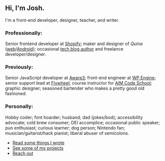 ## Hi, I'm Josh. 

<p class="subhead">I'm a front-end developer, designer, teacher, and writer.</p>


### Professionally:

Senior frontend developer at [Shopify](https://shopify.com);
maker and designer of _Quina_ ([web](https://quina.app)/[Android](https://play.google.com/store/apps/details?id=app.quina.collinsworth));
occasional [tech blog author](/blog) and freelance developer/designer.


### Previously:

Senior JavaScript developer at [Aware3](https://aware3.com);
front-end engineer at [WP Engine](https://wpengine.com);
senior support lead at [Flywheel](https://getflywheel.com);
course instructor for [AIM Code School](https://interfaceschool.com);
graphic designer;
seasoned bartender who makes a pretty good old fashioned.


### Personally:

Hobby coder;
font hoarder;
husband;
dad (jokes/bod);
accessibility advocate;
cold brew consumer;
DEI accomplice;
occasional public speaker;
pun enthusiast;
curious learner;
dog person;
Nintendo fan;
musician/guitarist/hack pianist;
liberal abuser of semicolons.


- [Read some things I wrote](/blog)
- [See some of my projects](/projects)
- [Reach out](/contact)
